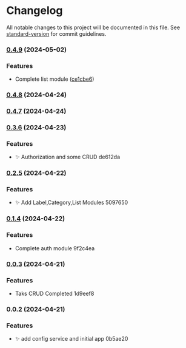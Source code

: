 # Changelog

All notable changes to this project will be documented in this file. See [standard-version](https://github.com/conventional-changelog/standard-version) for commit guidelines.

### [0.4.9](https://github.com/pouyakhosravi/TODO/compare/v0.4.8...v0.4.9) (2024-05-02)


### Features

* Complete list module ([ce1cbe6](https://github.com/pouyakhosravi/TODO/commit/ce1cbe6c74bc5668be073dc5709d220f4e367356))

### [0.4.8](///compare/v0.4.7...v0.4.8) (2024-04-24)

### [0.4.7](///compare/v0.3.6...v0.4.7) (2024-04-24)

### [0.3.6](///compare/v0.2.5...v0.3.6) (2024-04-23)


### Features

* :sparkles: Authorization and some CRUD de612da

### [0.2.5](///compare/v0.1.4...v0.2.5) (2024-04-22)


### Features

* :sparkles: Add Label,Category,List Modules 5097650

### [0.1.4](///compare/v0.0.3...v0.1.4) (2024-04-22)


### Features

* Complete auth module 9f2c4ea

### [0.0.3](///compare/v0.0.2...v0.0.3) (2024-04-21)


### Features

* Taks CRUD Completed 1d9eef8

### 0.0.2 (2024-04-21)


### Features

* :sparkles: add config service and initial app 0b5ae20
